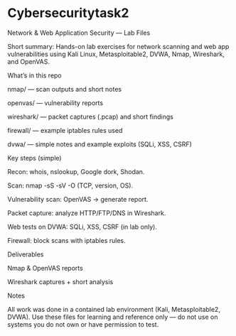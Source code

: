 # Cybersecuritytask2
Network & Web Application Security — Lab Files

Short summary: Hands-on lab exercises for network scanning and web app vulnerabilities using Kali Linux, Metasploitable2, DVWA, Nmap, Wireshark, and OpenVAS.

What’s in this repo

nmap/ — scan outputs and short notes

openvas/ — vulnerability reports

wireshark/ — packet captures (.pcap) and short findings

firewall/ — example iptables rules used

dvwa/ — simple notes and example exploits (SQLi, XSS, CSRF)

Key steps (simple)

Recon: whois, nslookup, Google dork, Shodan.

Scan: nmap -sS -sV -O (TCP, version, OS).

Vulnerability scan: OpenVAS -> generate report.

Packet capture: analyze HTTP/FTP/DNS in Wireshark.

Web tests on DVWA: SQLi, XSS, CSRF (in lab only).

Firewall: block scans with iptables rules.

Deliverables

Nmap & OpenVAS reports

Wireshark captures + short analysis

Notes

All work was done in a contained lab environment (Kali, Metasploitable2, DVWA). Use these files for learning and reference only — do not use on systems you do not own or have permission to test.